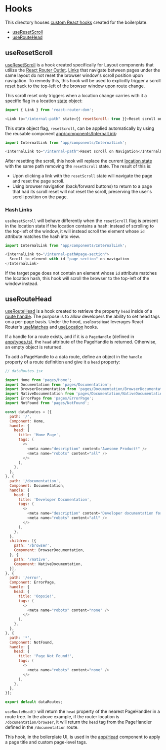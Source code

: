 # Hooks
This directory houses [custom React hooks](https://react.dev/learn/reusing-logic-with-custom-hooks) created for the boilerplate.

* [useResetScroll](#useresetscroll)
* [useRouteHead](#useroutehead)

## useResetScroll

[useResetScroll](./useResetScroll.ts) is a hook created specifically for Layout components that utilize the [React Router Outlet](https://reactrouter.com/en/main/components/outlet). [Links](https://reactrouter.com/en/main/components/link) that navigate between pages under the same layout do not reset the browser window's scroll position upon navigation. To remedy this, this hook will be used to explicitly trigger a scroll reset back to the top-left of the browser window upon route change.

This scroll reset only triggers when a location change carries with it a specific flag in a location [state](https://reactrouter.com/en/main/components/link#state) object:

```javascript
import { Link } from 'react-router-dom';

<Link to="/internal-path" state={{ resetScroll: true }}>Reset scroll on navigation</Link>
```

This state object flag, `resetScroll`, can be applied automatically by using the reusable component [app/components/InternalLink](../components/InternalLink):

```javascript
import InternalLink from 'app/components/InternalLink';

<InternalLink to="/internal-path">Reset scroll on Navigation</InternalLink>
```

After resetting the scroll, this hook will replace the current [location state](https://reactrouter.com/en/main/start/concepts#definitions) with the same path removing the `resetScroll` state. The result of this is:
* Upon clicking a link with the `resetScroll` state will navigate the page and reset the page scroll.
* Using browser navigation (back/forward buttons) to return to a page that had its scroll reset will not reset the scroll, preserving the user's scroll position on the page.

### Hash Links
`useResetScroll` will behave differently when the `resetScroll` flag is present in the location state if the location contains a hash: instead of scrolling to the top-left of the window, it will instead scroll the element whose `id` attribute matches the hash into view.

```javascript
import InternalLink from 'app/components/InternalLink';

<InternalLink to="/internal-path#page-section">
  Scroll to element with id "page-section" on navigation
</InternalLink>
```

If the target page does not contain an element whose `id` attribute matches the location hash, this hook will scroll the browser to the top-left of the window instead.

## useRouteHead

[useRouteHead](./useRouteHead.ts) is a hook created to retrieve the property `head` inside of a [route handle](https://reactrouter.com/en/main/route/route#handle). The purpose is to allow developers the ability to set head tags on a per-page basis. Under the hood, `useRouteHead` leverages React Router's [useMatches](https://reactrouter.com/en/main/hooks/use-matches) and [useLocation](https://reactrouter.com/en/main/hooks/use-location) hooks.

If a handle for a route exists, and if it is a `PageHandle` (defined in [app/types.ts](../types.ts)), the `head` attribute of the PageHandle is returned. Otherwise, an empty object is returned.

To add a PageHandle to a data route, define an object in the `handle` property of a route definition and give it a `head` property:

```javascript
// dataRoutes.jsx

import Home from 'pages/Home';
import Documentation from 'pages/Documentation';
import BrowserDocumentation from 'pages/Documentation/BrowserDocumentation';
import NativeDocumentation from 'pages/Documentation/NativeDocumentation';
import ErrorPage from 'pages/ErrorPage';
import NotFound from 'pages/NotFound';

const dataRoutes = [{
  path: '/',
  Component: Home,
  handle: {
    head: {
      title: 'Home Page',
      tags: (
        <>
          <meta name="description" content="Awesome Product!" />
          <meta name="robots" content="all" />
        </>
      ),
    },
  },
}, {
  path: '/documentation',
  Component: Documentation,
  handle: {
    head: {
      title: 'Developer Documentation',
      tags: (
        <>
          <meta name="description" content="Developer documentation for this product" />
          <meta name="robots" content="all" />
        </>
      ),
    },
  },
  children: [{
    path: '/browser',
    Component: BrowserDocumentation,
  }, {
    path: '/native',
    Component: NativeDocumentation,
  }],
}, {
  path: '/error',
  Component: ErrorPage,
  handle: {
    head: {
      title: 'Oopsie!',
      tags: (
        <>
          <meta name="robots" content="none" />
        </>
      ),
    },
  },
}, {
  path: '*',
  Component: NotFound,
  handle: {
    head: {
      title: 'Page Not Found!',
      tags: (
        <>
          <meta name="robots" content="none" />
        </>
      ),
    },
  },
}];

export default dataRoutes;
```

`useRouteHead()` will return the `head` property of the nearest PageHandler in a route tree. In the above example, if the router location is `/documentation/browser`, it will return the `head` tag from the PageHandler defined in the `/documentation` route.

This hook, in the boilerplate UI, is used in the [app/Head](../Head/index.tsx) component to apply a page title and custom page-level tags.
